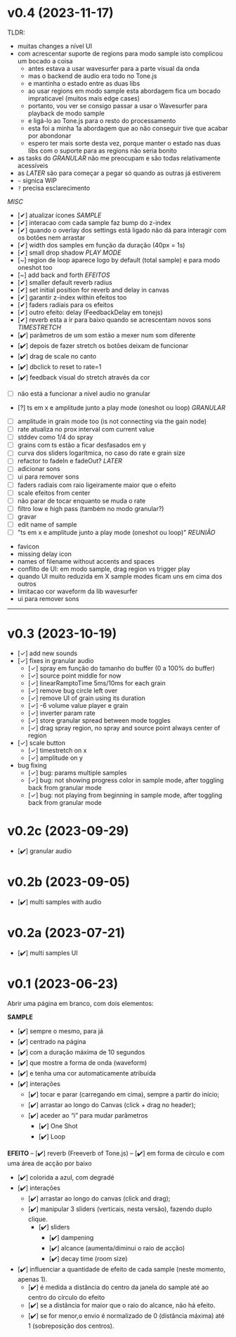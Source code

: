 # v0.4 (2023-11-17)

TLDR:
- muitas changes a nível UI
- com acrescentar suporte de regions para modo sample isto complicou um bocado a coisa
  - antes estava a usar wavesurfer para a parte visual da onda
  - mas o backend de audio era todo no Tone.js
  - e mantinha o estado entre as duas libs
  - ao usar regions em modo sample esta abordagem fica um bocado impraticavel (muitos mais edge cases)
  - portanto, vou ver se consigo passar a usar o Wavesurfer para playback de modo sample
  - e ligá-lo ao Tone.js para o resto do processamento
  - esta foi a minha 1a abordagem que ao não conseguir tive que acabar por abondonar
  - espero ter mais sorte desta vez, porque manter o estado nas duas libs com o suporte para as regions não seria bonito
- as tasks do *GRANULAR* não me preocupam e são todas relativamente acessíveis
- as *LATER* são para começar a pegar só quando as outras já estiverem
- `~` signica WIP
- `?` precisa esclarecimento

*MISC*
  - [✔] atualizar ícones
*SAMPLE*
  - [✔] interacao com cada sample faz bump do z-index
  - [✔] quando o overlay dos settings está ligado não dá para interagir com os botões nem arrastar
  - [✔] width dos samples em função da duração (40px = 1s)
  - [✔] small drop shadow
*PLAY MODE*
  - [~] region de loop aparece logo by default (total sample) e para modo oneshot too
  - [~] add back and forth
*EFEITOS*
  - [✔] smaller default reverb radius
  - [✔] set initial position for reverb and delay in canvas
  - [✔] garantir z-index within efeitos too
  - [✔] faders radiais para os efeitos
  - [✔] outro efeito: delay (FeedbackDelay em tonejs)
  - [✔] reverb esta a ir para baixo quando se acrescentam novos sons
*TIMESTRETCH*
  - [✔️] parâmetros de um som estão a mexer num som diferente
  - [✔️] depois de fazer stretch os botões deixam de funcionar
  - [✔️] drag de scale no canto
  - [✔️] dbclick to reset to rate=1
  - [✔️] feedback visual do stretch através da cor
  - [ ] não está a funcionar a nivel audio no granular
  - [?] ts em x e amplitude junto a play mode (oneshot ou loop)
*GRANULAR*
  - [ ] amplitude in grain mode too (is not connecting via the gain node)
  - [ ] rate atualiza no prox interval com current value
  - [ ] stddev como 1/4 do spray
  - [ ] grains com ts estão a ficar desfasados em y
  - [ ] curva dos sliders logarítmica, no caso do rate e grain size
  - [ ] refactor to fadeIn e fadeOut?
*LATER*
  - [ ] adicionar sons
  - [ ] ui para remover sons
  - [ ] faders radiais com raio ligeiramente maior que o efeito
  - [ ] scale efeitos from center
  - [ ] não parar de tocar enquanto se muda o rate
  - [ ] filtro low e high pass (também no modo granular?)
  - [ ] gravar
  - [ ] edit name of sample
  - [ ] "ts em x e amplitude junto a play mode (oneshot ou loop)"
*REUNIÂO*
- favicon
- missing delay icon
- names of filename without accents and spaces
- conflito de UI: em modo sample, drag region vs trigger play
- quando UI muito reduzida em X sample modes ficam uns em cima dos outros
- limitacao cor waveform da lib wavesurfer
- ui para remover sons

---

# v0.3 (2023-10-19)
- [✓] add new sounds
- [✓] fixes in granular audio
  - [✓] spray em função do tamanho do buffer (0 a 100% do buffer)
  - [✓] source point middle for now
  - [✓] linearRamptoTime 5ms/10ms for each grain
  - [✓] remove bug circle left over
  - [✓] remove UI of grain using its duration
  - [✓] -6 volume value player e grain
  - [✓] inverter param rate
  - [✓] store granular spread between mode toggles
  - [✓] drag spray region, no spray and source point always center of region
- [✓] scale button
  - [✓] timestretch on x
  - [✓] amplitude on y
- bug fixing
  - [✓] bug: params multiple samples
  - [✓] bug: not showing progress color in sample mode, after toggling back from granular mode
  - [✓] bug: not playing from beginning in sample mode, after toggling back from granular mode

# v0.2c (2023-09-29)
- [✔️] granular audio

# v0.2b (2023-09-05)
- [✔️] multi samples with audio

# v0.2a (2023-07-21)
- [✔️] multi samples UI

# v0.1 (2023-06-23)

Abrir uma página em branco, com dois elementos:

**SAMPLE**
- [✔️] sempre o mesmo, para já
- [✔️] centrado na página
- [✔️] com a duração máxima de 10 segundos
- [✔️] que mostre a forma de onda (waveform)
- [✔️] e tenha uma cor automaticamente atribuída
- [✔️] interações
    - [✔️] tocar e parar (carregando em cima), sempre a partir do início;
    - [✔️] arrastar ao longo do Canvas (click + drag no header);
    - [✔️] aceder ao “i” para mudar parâmetros
      - [✔️] One Shot
      - [✔️] Loop

**EFEITO**
– [✔️] reverb (Freeverb of Tone.js)
– [✔️] em forma de círculo e com uma área de acção por baixo
  - [✔️] colorida a azul, com degradé
  - [✔️] interações
    - [✔️] arrastar ao longo do canvas (click and drag);
    - [✔️] manipular 3 sliders (verticais, nesta versão), fazendo duplo clique.
      - [✔️] sliders
        - [✔️] dampening
        - [✔️] alcance (aumenta/diminui o raio de acção)
        - [✔️] decay time (room size)
- [✔️] influenciar a quantidade de efeito de cada sample (neste momento, apenas 1).
  - [✔️] é medida a distância do centro da janela do sample até ao centro do círculo do efeito
  - [✔️] se a distância for maior que o raio do alcance, não há efeito.
  - [✔️] se for menor,o envio é normalizado de 0 (distância máxima) até 1 (sobreposição dos centros).
